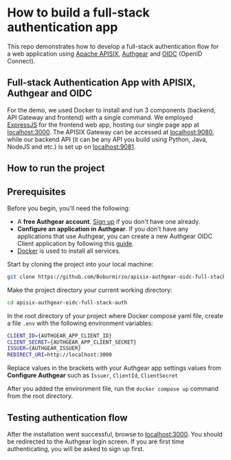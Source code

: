 # How to build a full-stack authentication app

This repo demonstrates how to develop a full-stack authentication flow for a web application using [Apache APISIX](https://apisix.apache.org/), [Authgear](https://www.authgear.com/) and [OIDC](https://openid.net/developers/how-connect-works/) (OpenID Connect).

## Full-stack Authentication App with APISIX, Authgear and OIDC

For the demo, we used Docker to install and run 3 components (backend, API Gateway and frontend) with a single command. We employed [ExpressJS](https://expressjs.com/) for the frontend web app, hosting our single page app at [localhost:3000](http://localhost:3000/). The APISIX Gateway can be accessed at [localhost:9080](http://localhost:9080/), while our backend API (it can be any API you build using Python, Java, NodeJS and etc.) is set up on [localhost:9081](http://localhost:9081/).

## How to run the project

## Prerequisites

Before you begin, you'll need the following:

- A **free Authgear account**. [Sign up](https://oursky.typeform.com/to/S5lvI8rN) if you don't have one already.
- **Configure an application in Authgear**. If you don't have any applications that use Authgear, you can create a new Authgear OIDC Client application by following this [guide](https://docs.authgear.com/how-to-guide/authenticate/oidc-provider#setting-up-authgear-in-the-portal).
- [Docker](https://docs.docker.com/get-docker/) is used to install all services.

Start by cloning the project into your local machine:

```bash
git clone https://github.com/Boburmirzo/apisix-authgear-oidc-full-stack-auth.git
```

Make the project directory your current working directory:

```bash
cd apisix-authgear-oidc-full-stack-auth
```

In the root directory of your project where Docker compose yaml file, create a file `.env` with the following environment variables:

```bash
CLIENT_ID={AUTHGEAR_APP_CLIENT_ID}
CLIENT_SECRET={AUTHGEAR_APP_CLIENT_SECRET}
ISSUER={AUTHGEAR_ISSUER}
REDIRECT_URI=http://localhost:3000
```

Replace values in the brackets with your Authgear app settings values from **Configure Authgear** such as `Issuer`, `ClientId`, `ClientSecret`

After you added the environment file, run the `docker compose up` command from the root directory.

## Testing authentication flow

After the installation went successful, browse to [localhost:3000](http://localhost:3000/). You should be redirected to the Authgear login screen. If you are first time authenticating, you will be asked to sign up first.
